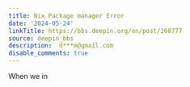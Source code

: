 ```yaml
---
title: Nix Package manager Error
date: '2024-05-24'
linkTitle: https://bbs.deepin.org/en/post/268777
source: deepin_bbs
description:  d***m@gmail.com 
disable_comments: true
---
```

When we in
